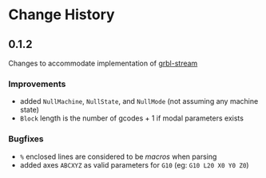 # Change History

## 0.1.2

Changes to accommodate implementation of [grbl-stream](https://github.com/fragmuffin/grbl-stream)

### Improvements

- added `NullMachine`, `NullState`, and `NullMode` (not assuming any machine state)
- `Block` length is the number of gcodes + 1 if modal parameters exists

### Bugfixes

- `%` enclosed lines are considered to be _macros_ when parsing
- added axes `ABCXYZ` as valid parameters for `G10` (eg: `G10 L20 X0 Y0 Z0`)
